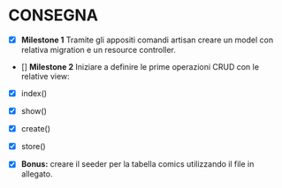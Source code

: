 # CONSEGNA

- [x] **Milestone 1**
Tramite gli appositi comandi artisan creare un model con relativa migration e un resource controller.
- [] **Milestone 2**
Iniziare a definire le prime operazioni CRUD con le relative view:
- [x] index()
- [x] show()
- [x] create()
- [x] store()

- [x] **Bonus:** creare il seeder per la tabella comics utilizzando il file in allegato.